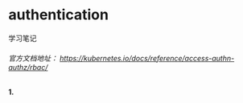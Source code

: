 # authentication
学习笔记

###### 官方文档地址： https://kubernetes.io/docs/reference/access-authn-authz/rbac/

#### 1. 
